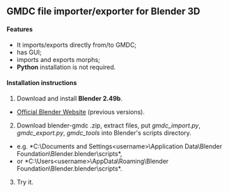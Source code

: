 ## GMDC file importer/exporter for Blender 3D

#### Features
- It imports/exports directly from/to GMDC;
- has GUI;
- imports and exports morphs;
- **Python** installation is not required.

#### Installation instructions
1. Download and install **Blender 2.49b**.
  * [Official Blender Website](https://download.blender.org/release/Blender2.49b/) (previous versions).
2. Download blender-gmdc .zip, extract files, put *gmdc_import.py*, *gmdc_export.py*, *gmdc_tools* into Blender's scripts directory.
  * e.g. *C:\Documents and Settings\<username>\Application Data\Blender Foundation\Blender\.blender\scripts\*,
  * or *C:\Users\<username>\AppData\Roaming\Blender Foundation\Blender\.blender\scripts\*.
3. Try it.
